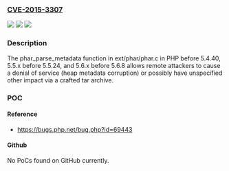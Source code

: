 ### [CVE-2015-3307](https://cve.mitre.org/cgi-bin/cvename.cgi?name=CVE-2015-3307)
![](https://img.shields.io/static/v1?label=Product&message=n%2Fa&color=blue)
![](https://img.shields.io/static/v1?label=Version&message=n%2Fa&color=blue)
![](https://img.shields.io/static/v1?label=Vulnerability&message=n%2Fa&color=brighgreen)

### Description

The phar_parse_metadata function in ext/phar/phar.c in PHP before 5.4.40, 5.5.x before 5.5.24, and 5.6.x before 5.6.8 allows remote attackers to cause a denial of service (heap metadata corruption) or possibly have unspecified other impact via a crafted tar archive.

### POC

#### Reference
- https://bugs.php.net/bug.php?id=69443

#### Github
No PoCs found on GitHub currently.

